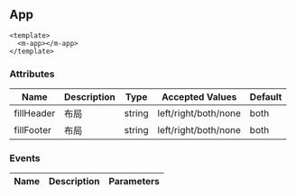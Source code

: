 ## App

```vue  
<template>
  <m-app></m-app>
</template>
```

### Attributes
| Name      | Description | Type      | Accepted Values       | Default  |
|---------- |------ |---------- |--------------------------------  |-------- |
| fillHeader | 布局 | string | left/right/both/none | both |
| fillFooter | 布局 | string | left/right/both/none | both |

### Events
| Name | Description | Parameters |
|---------- |-------- |---------- |

